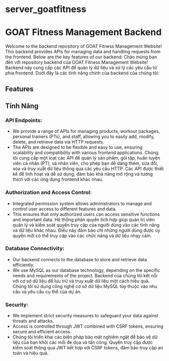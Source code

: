 # server_goatfitness
# GOAT Fitness Management Backend

Welcome to the backend repository of GOAT Fitness Management Website! This backend provides APIs for managing data and handling requests from the frontend. Below are the key features of our backend:
Chào mừng bạn đến với repository backend của GOAT Fitness Management Website! Backend này cung cấp các API để quản lý dữ liệu và xử lý các yêu cầu từ phía frontend. Dưới đây là các tính năng chính của backend của chúng tôi:

## Features
## Tính Năng

### API Endpoints:
- We provide a range of APIs for managing products, workout packages, personal trainers (PTs), and staff, allowing you to easily add, modify, delete, and retrieve data via HTTP requests.
- The APIs are designed to be flexible and easy to use, ensuring scalability and compatibility with various frontend applications.
Chúng tôi cung cấp một loạt các API để quản lý sản phẩm, gói tập, huấn luyện viên cá nhân (PT), và nhân viên, cho phép bạn dễ dàng thêm, sửa đổi, xóa và truy xuất dữ liệu thông qua các yêu cầu HTTP. Các API được thiết kế để linh hoạt và dễ sử dụng, đảm bảo khả năng mở rộng và tương thích với các ứng dụng frontend khác nhau.

### Authorization and Access Control:
- Integrated permission system allows administrators to manage and control user access to different features and data.
- This ensures that only authorized users can access sensitive functions and important data.
Hệ thống phân quyền tích hợp giúp quản trị viên quản lý và kiểm soát quyền truy cập của người dùng vào các tính năng và dữ liệu khác nhau. Điều này đảm bảo chỉ những người dùng được ủy quyền mới có thể truy cập vào các chức năng và dữ liệu nhạy cảm.

### Database Connectivity:
- Our backend connects to the database to store and retrieve data efficiently.
- We use MySQL as our database technology, depending on the specific needs and requirements of the project.
Backend của chúng tôi kết nối với cơ sở dữ liệu để lưu trữ và truy xuất dữ liệu một cách hiệu quả. Chúng tôi sử dụng công nghệ cơ sở dữ liệu MySQL tùy thuộc vào nhu cầu và yêu cầu cụ thể của dự án.
### Security:
- We implement strict security measures to safeguard your data against threats and attacks.
- Access is controlled through JWT combined with CSRF tokens, ensuring secure and efficient access.
- Chúng tôi triển khai các biện pháp bảo mật nghiêm ngặt để bảo vệ dữ liệu của bạn khỏi các mối đe dọa và tấn công. Quyền truy cập được kiểm soát thông qua JWT kết hợp với CSRF tokens, đảm bảo truy cập an toàn và hiệu quả.
